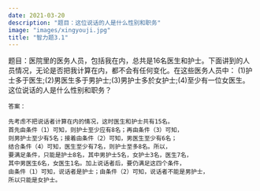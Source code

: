 ```yaml
---
date: 2021-03-20
description: "题目：这位说话的人是什么性别和职务"
image: "images/xingyouji.jpg"
title: "智力题3.1"
---
```


题目：医院里的医务人员，包括我在内，总共是16名医生和护士。下面讲到的人员情况，无论是否把我计算在内，都不会有任何变化。在这些医务人员中： (1)护士多于医生;(2)男医生多于男护士;(3)男护士多於女护士;(4)至少有一位女医生。 这位说话的人是什么性别和职务？

``` 
答案：

先考虑不把说话者计算在内的情况，这时医生和护士共有15名。
首先由条件（1）可知，则护士至少应有8名；再由条件（3）可知，
则男护士至少有5名；接着由条件（2）可知，男医生至少有6名；
结合条件（4）可知，医生至少有7名，则护士至多8名。所以，
要满足条件，只能是护士8名，其中男护士5名，女护士3名，医生7名，
其中男医生6名，女医生1名。加上说话者后，要仍满足这四个条件，
由条件（1）可知，说话者是护士；由条件（2）可知，说话者不能是男护士，
所以只能是女护士。

```